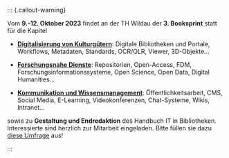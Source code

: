 ::: {.callout-warning}

Vom **9.-12. Oktober 2023** findet an der TH Wildau der **3. Booksprint** statt für die Kapitel

- **[Digitalisierung von Kulturgütern](#digitalisierung)**: Digitale Bibliotheken und Portale, Workflows, Metadaten, Standards, OCR/OLR, Viewer, 3D-Objekte...

- **[Forschungsnahe Dienste](#forschungsnahe-dienste)**: Repositorien, Open-Access, FDM, Forschungsinformationssysteme, Open Science, Open Data, Digital Humanities...

- **[Kommunikation und Wissensmanagement](#kommunikation)**: Öffentlichkeitsarbeit, CMS, Social Media, E-Learning, Videokonferenzen, Chat-Systeme, Wikis, Intranet...

sowie zu **Gestaltung und Endredaktion** des Handbuch IT in Bibliotheken.
Interessierte sind herzlich zur Mitarbeit eingeladen. Bitte füllen sie dazu
[diese Umfrage](https://forms.gle/7aV3DCE4Fe75eHx69) aus!

:::
